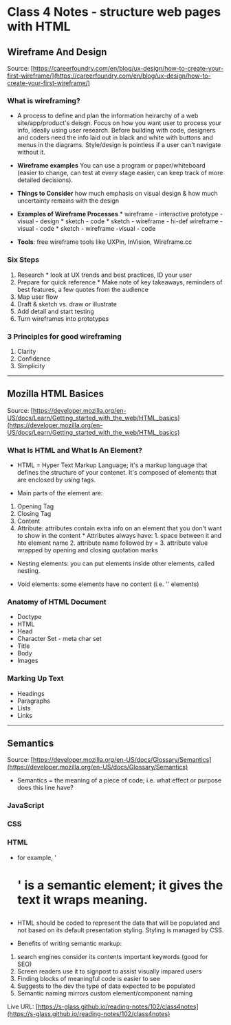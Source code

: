 
# Class 4 Notes - structure web pages with HTML #

## Wireframe And Design ##

Source: [https://careerfoundry.com/en/blog/ux-design/how-to-create-your-first-wireframe/](https://careerfoundry.com/en/blog/ux-design/how-to-create-your-first-wireframe/)

### What is wireframing? ###

* A process to define and plan the information heirarchy of a web site/app/product's deisgn. Focus on how you want user to process your info, ideally using user research. Before building with code, designers and coders need the info laid out in black and white with buttons and menus in the diagrams. Style/design is pointless if a user can't navigate without it.

* **Wireframe examples** You can use a program or paper/whiteboard (easier to change, can test at every stage easier, can keep track of more detailed decisions).

* **Things to Consider** how much emphasis on visual design & how much uncertainty remains with the design

* **Examples of Wireframe Processes**
        * wireframe - interactive prototype - visual - design
        * sketch - code
        * sketch - wireframe - hi-def wireframe - visual - code
        * sketch - wireframe -visual - code

* **Tools**: free wireframe tools like UXPin, InVision, Wireframe.cc

### Six Steps ###
1. Research 
        * look at UX trends and best practices, ID your user
2. Prepare for quick reference
        * Make note of key takeaways, reminders of best features, a few quotes from the audience
3. Map user flow
4. Draft & sketch vs. draw  or illustrate
5. Add detail and start testing
6. Turn wireframes into prototypes

### 3 Principles for good wireframing ###

1. Clarity
2. Confidence
3. Simplicity 

------------------------------------

## Mozilla HTML Basices ##

Source: [https://developer.mozilla.org/en-US/docs/Learn/Getting_started_with_the_web/HTML_basics](https://developer.mozilla.org/en-US/docs/Learn/Getting_started_with_the_web/HTML_basics)

### What Is HTML and What Is An Element? ###

* HTML = Hyper Text Markup Language; it's a markup language that defines the structure of your contenet. It's composed of elements that are enclosed by using tags. 

* Main parts of the element are: 
1. Opening Tag
2. Closing Tag
3. Content
4. Attribute: attributes contain extra info on an element that you don't want to show in the content
        * Attributes always have:
                1. space between it and hte element name
                2. attribute name followed by =
                3. attribute value wrapped by opening and closing quotation marks

* Nesting elements: you can put elements inside other elements, called nesting. 

* Void elements: some elements have no content (i.e. '<img>' elements)

### Anatomy of HTML Document ###

* Doctype
* HTML
* Head
* Character Set - meta char set 
* Title
* Body
* Images

### Marking Up Text ###

* Headings
* Paragraphs
* Lists
* Links 

-------------------------------------------
## Semantics ##

Source: [https://developer.mozilla.org/en-US/docs/Glossary/Semantics](https://developer.mozilla.org/en-US/docs/Glossary/Semantics)

* Semantics = the meaning of a piece of code; i.e. what effect or purpose does this line have? 

### JavaScript


### CSS


### HTML

* for example, '<h1>' is a semantic element; it gives the text it wraps meaning. 

* HTML should be coded to represent the data that will be populated and not based on its default presentation styling. Styling is managed by CSS.

* Benefits of writing semantic markup:

1. search engines consider its contents important keywords (good for SEO)
2. Screen readers use it to signpost to assist visually impared users
3. Finding blocks of meaningful code is easier to see
4. Suggests to the dev the type of data expected to be populated
5. Semantic naming mirrors custom element/component naming

Live URL: [https://s-glass.github.io/reading-notes/102/class4notes](https://s-glass.github.io/reading-notes/102/class4notes)